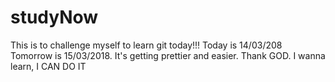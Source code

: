 # studyNow

This is to challenge myself to learn git today!!!
Today is 14/03/208
Tomorrow is 15/03/2018. It's getting prettier and easier. Thank GOD. I wanna learn, I CAN DO IT